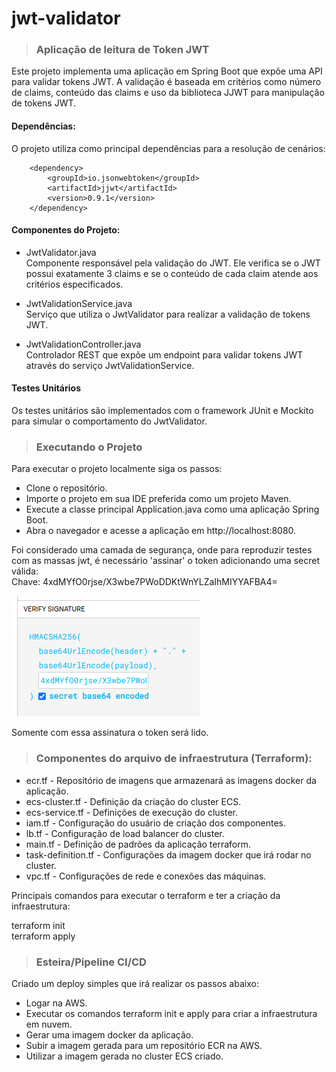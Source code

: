 # jwt-validator
> ### Aplicação de leitura de Token JWT

Este projeto implementa uma aplicação em Spring Boot que expõe uma API para validar tokens JWT. 
A validação é baseada em critérios como número de claims, conteúdo das claims e uso da biblioteca JJWT para manipulação de tokens JWT.

#### Dependências:
O projeto utiliza como principal dependências para a resolução de cenários:

        <dependency>
            <groupId>io.jsonwebtoken</groupId>
            <artifactId>jjwt</artifactId>
            <version>0.9.1</version>
        </dependency>

#### Componentes do Projeto:
- JwtValidator.java  
Componente responsável pela validação do JWT. Ele verifica se o JWT possui exatamente 3 claims e se o conteúdo de cada claim atende aos critérios especificados.

- JwtValidationService.java  
Serviço que utiliza o JwtValidator para realizar a validação de tokens JWT.

- JwtValidationController.java  
Controlador REST que expõe um endpoint para validar tokens JWT através do serviço JwtValidationService.

#### Testes Unitários  
Os testes unitários são implementados com o framework JUnit e Mockito para simular o comportamento do JwtValidator.

> ### Executando o Projeto
Para executar o projeto localmente siga os passos:

- Clone o repositório.
- Importe o projeto em sua IDE preferida como um projeto Maven.
- Execute a classe principal Application.java como uma aplicação Spring Boot.
- Abra o navegador e acesse a aplicação em http://localhost:8080.

Foi considerado uma camada de segurança, onde para reproduzir testes com as massas jwt, é necessário 'assinar' o token adicionando uma secret válida:   
Chave:  4xdMYfO0rjse/X3wbe7PWoDDKtWnYLZaIhMIYYAFBA4=

![signature.png](signature.png)

Somente com essa assinatura o token será lido.

> ### Componentes do arquivo de infraestrutura (Terraform):

- ecr.tf -
Repositório de imagens que armazenará as imagens docker da aplicação.
- ecs-cluster.tf -
 Definição da criação do cluster ECS.
- ecs-service.tf - 
 Definições de execução do cluster.
- iam.tf - 
 Configuração do usuário de criação dos componentes.
- lb.tf -
 Configuração de load balancer do cluster.
- main.tf - 
 Definição de padrões da aplicação terraform.
- task-definition.tf - 
 Configurações da imagem docker que irá rodar no cluster.
- vpc.tf - 
 Configurações de rede e conexões das máquinas.

Principais comandos para executar o terraform e ter a criação da infraestrutura:

terraform init  
terraform apply

> ### Esteira/Pipeline CI/CD

Criado um deploy simples que irá realizar os passos abaixo:

- Logar na AWS.
- Executar os comandos terraform init e apply para criar a infraestrutura em nuvem.
- Gerar uma imagem docker da aplicação.
- Subir a imagem gerada para um repositório ECR na AWS.
- Utilizar a imagem gerada no cluster ECS criado.
